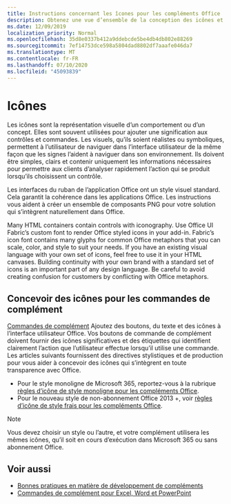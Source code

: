 ```yaml
---
title: Instructions concernant les îcones pour les compléments Office
description: Obtenez une vue d’ensemble de la conception des icônes et des styles de conception frais et monolignes pour les commandes de complément.
ms.date: 12/09/2019
localization_priority: Normal
ms.openlocfilehash: 35d8e0337b412a9ddebcde5be4db4db802e88269
ms.sourcegitcommit: 7ef14753dce598a5804dad8802df7aaafe046da7
ms.translationtype: MT
ms.contentlocale: fr-FR
ms.lasthandoff: 07/10/2020
ms.locfileid: "45093839"
---
```

# <a name="icons"></a>Icônes

Les icônes sont la représentation visuelle d’un comportement ou d’un concept. Elles sont souvent utilisées pour ajouter une signification aux contrôles et commandes. Les visuels, qu’ils soient réalistes ou symboliques, permettent à l’utilisateur de naviguer dans l’interface utilisateur de la même façon que les signes l’aident à naviguer dans son environnement. Ils doivent être simples, clairs et contenir uniquement les informations nécessaires pour permettre aux clients d’analyser rapidement l’action qui se produit lorsqu’ils choisissent un contrôle.

Les interfaces du ruban de l’application Office ont un style visuel standard. Cela garantit la cohérence dans les applications Office. Les instructions vous aident à créer un ensemble de composants PNG pour votre solution qui s’intègrent naturellement dans Office.

Many HTML containers contain controls with iconography. Use Office UI Fabric’s custom font to render Office styled icons in your add-in. Fabric’s icon font contains many glyphs for common Office metaphors that you can scale, color, and style to suit your needs. If you have an existing visual language with your own set of icons, feel free to use it in your HTML canvases. Building continuity with your own brand with a standard set of icons is an important part of any design language. Be careful to avoid creating confusion for customers by conflicting with Office metaphors.

## <a name="design-icons-for-add-in-commands"></a>Concevoir des icônes pour les commandes de complément

[Commandes de complément](add-in-commands.md) Ajoutez des boutons, du texte et des icônes à l’interface utilisateur Office. Vos boutons de commande de complément doivent fournir des icônes significatives et des étiquettes qui identifient clairement l’action que l’utilisateur effectue lorsqu’il utilise une commande. Les articles suivants fournissent des directives stylistiques et de production pour vous aider à concevoir des icônes qui s’intègrent en toute transparence avec Office.

- Pour le style monoligne de Microsoft 365, reportez-vous à la rubrique [règles d’icône de style monoligne pour les compléments Office](add-in-icons-monoline.md).
- Pour le nouveau style de non-abonnement Office 2013 +, voir [règles d’icône de style frais pour les compléments Office](add-in-icons-fresh.md).

> [!NOTE]
> Vous devez choisir un style ou l’autre, et votre complément utilisera les mêmes icônes, qu’il soit en cours d’exécution dans Microsoft 365 ou sans abonnement Office.

## <a name="see-also"></a>Voir aussi

- [Bonnes pratiques en matière de développement de compléments](../concepts/add-in-development-best-practices.md)
- [Commandes de complément pour Excel, Word et PowerPoint](../design/add-in-commands.md)
